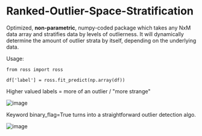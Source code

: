 # Ranked-Outlier-Space-Stratification

Optimized, **non-parametric**, numpy-coded package which takes any NxM data array and stratifies data by levels of outlierness. It will dynamically determine the amount of outlier strata by itself, depending on the underlying data. 

Usage:
```
from ross import ross

df['label'] = ross.fit_predict(np.array(df))
```
Higher valued labels = more of an outlier / "more strange"

![image](https://user-images.githubusercontent.com/47681284/117406023-b8fa4100-aec9-11eb-8806-5a43d76a600c.png)

Keyword binary_flag=True turns into a straightforward outlier detection algo.

![image](https://user-images.githubusercontent.com/47681284/117404897-feb60a00-aec7-11eb-9287-ca05f56ad6d9.png)



